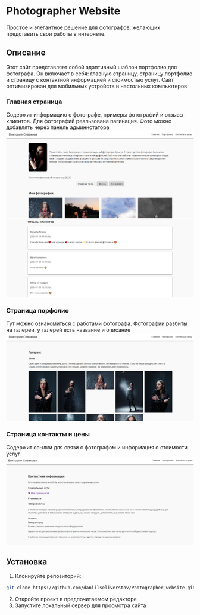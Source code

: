 # Photographer Website

Простое и элегантное решение для фотографов, желающих представить свои работы в интернете.

## Описание

Этот сайт представляет собой адаптивный шаблон портфолио для фотографа. 
Он включает в себя: главную страницу, страницу портфолио и страницу с контактной информацией и стоимостью услуг.  Сайт оптимизирован для мобильных устройств и настольных компьютеров.

### Главная страница
Содержит информацию о фотографе, примеры фотографий и отзывы клиентов. Для фотографий реальзована пагинация. Фото можно добавлять через панель администатора
![Главная страница](im/main_page.png)
![Главная страница](im/reviews.png)

### Страница порфолио
Тут можно ознакомиться с работами фотографа. Фотографии разбиты на галереи, у галерей есть название и описание
![Портфолио](im/gallery.png)

### Страница контакты и цены
Содержит ссылки для связи с фотографом и информация о стоимости услуг
![Контакты и информация](im/contact.png)
## Установка

1. Клонируйте репозиторий:

```bash
git clone https://github.com/daniilseliverstov/Photographer_website.git
```
2. Откройте проект в предпочитаемом редакторе
3. Запустите локальный сервер для просмотра сайта

